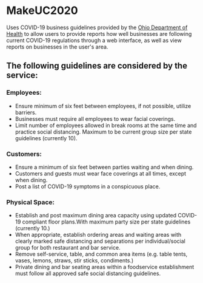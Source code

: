 # MakeUC2020

Uses COVID-19 business guidelines provided by the [Ohio Department of Health](coronavirus.ohio.gov) to allow users to provide reports how well businesses are following current COVID-19 regulations through a
web interface, as well as view reports on businesses in the user's area. 

## The following guidelines are considered by the service:
### Employees:
- Ensure minimum of six feet between employees, if not possible, utilize barriers.
- Businesses must require all employees to wear facial coverings.
- Limit number of employees allowed in break rooms
at the same time and practice social distancing.
Maximum to be current group size per state guidelines
(currently 10).
### Customers:
- Ensure a minimum of six feet between parties waiting and when dining.
- Customers and guests must wear face coverings at all times, except when dining.
- Post a list of COVID-19 symptoms in a conspicuous place.
### Physical Space:
- Establish and post maximum dining area capacity using
updated COVID-19 compliant floor plans.With
maximum party size per state guidelines (currently 10.)
- When appropriate, establish ordering areas and waiting
areas with clearly marked safe distancing and
separations per individual/social group for both
restaurant and bar service.
- Remove self-service, table, and common area items
(e.g. table tents, vases, lemons, straws, stir sticks,
condiments.)
- Private dining and bar seating areas within a
foodservice establishment must follow all approved safe
social distancing guidelines.




